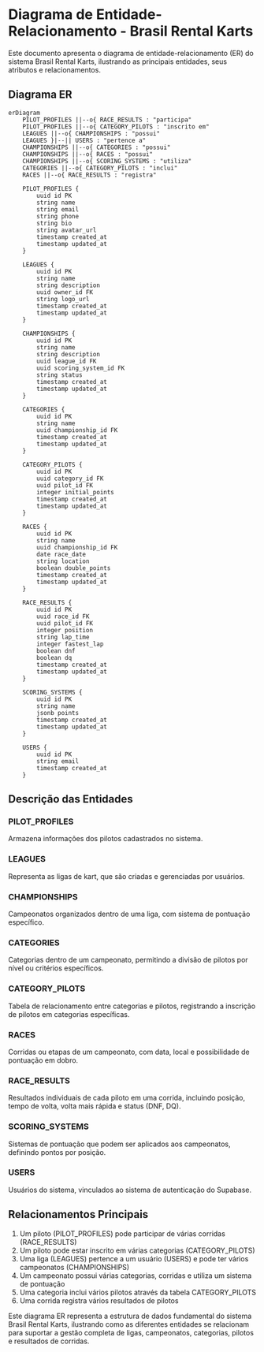 # Diagrama de Entidade-Relacionamento - Brasil Rental Karts

Este documento apresenta o diagrama de entidade-relacionamento (ER) do sistema Brasil Rental Karts, ilustrando as principais entidades, seus atributos e relacionamentos.

## Diagrama ER

```mermaid
erDiagram
    PILOT_PROFILES ||--o{ RACE_RESULTS : "participa"
    PILOT_PROFILES ||--o{ CATEGORY_PILOTS : "inscrito em"
    LEAGUES ||--o{ CHAMPIONSHIPS : "possui"
    LEAGUES }|--|| USERS : "pertence a"
    CHAMPIONSHIPS ||--o{ CATEGORIES : "possui"
    CHAMPIONSHIPS ||--o{ RACES : "possui"
    CHAMPIONSHIPS ||--o{ SCORING_SYSTEMS : "utiliza"
    CATEGORIES ||--o{ CATEGORY_PILOTS : "inclui"
    RACES ||--o{ RACE_RESULTS : "registra"
    
    PILOT_PROFILES {
        uuid id PK
        string name
        string email
        string phone
        string bio
        string avatar_url
        timestamp created_at
        timestamp updated_at
    }
    
    LEAGUES {
        uuid id PK
        string name
        string description
        uuid owner_id FK
        string logo_url
        timestamp created_at
        timestamp updated_at
    }
    
    CHAMPIONSHIPS {
        uuid id PK
        string name
        string description
        uuid league_id FK
        uuid scoring_system_id FK
        string status
        timestamp created_at
        timestamp updated_at
    }
    
    CATEGORIES {
        uuid id PK
        string name
        uuid championship_id FK
        timestamp created_at
        timestamp updated_at
    }
    
    CATEGORY_PILOTS {
        uuid id PK
        uuid category_id FK
        uuid pilot_id FK
        integer initial_points
        timestamp created_at
        timestamp updated_at
    }
    
    RACES {
        uuid id PK
        string name
        uuid championship_id FK
        date race_date
        string location
        boolean double_points
        timestamp created_at
        timestamp updated_at
    }
    
    RACE_RESULTS {
        uuid id PK
        uuid race_id FK
        uuid pilot_id FK
        integer position
        string lap_time
        integer fastest_lap
        boolean dnf
        boolean dq
        timestamp created_at
        timestamp updated_at
    }
    
    SCORING_SYSTEMS {
        uuid id PK
        string name
        jsonb points
        timestamp created_at
        timestamp updated_at
    }
    
    USERS {
        uuid id PK
        string email
        timestamp created_at
    }
```

## Descrição das Entidades

### PILOT_PROFILES
Armazena informações dos pilotos cadastrados no sistema.

### LEAGUES
Representa as ligas de kart, que são criadas e gerenciadas por usuários.

### CHAMPIONSHIPS
Campeonatos organizados dentro de uma liga, com sistema de pontuação específico.

### CATEGORIES
Categorias dentro de um campeonato, permitindo a divisão de pilotos por nível ou critérios específicos.

### CATEGORY_PILOTS
Tabela de relacionamento entre categorias e pilotos, registrando a inscrição de pilotos em categorias específicas.

### RACES
Corridas ou etapas de um campeonato, com data, local e possibilidade de pontuação em dobro.

### RACE_RESULTS
Resultados individuais de cada piloto em uma corrida, incluindo posição, tempo de volta, volta mais rápida e status (DNF, DQ).

### SCORING_SYSTEMS
Sistemas de pontuação que podem ser aplicados aos campeonatos, definindo pontos por posição.

### USERS
Usuários do sistema, vinculados ao sistema de autenticação do Supabase.

## Relacionamentos Principais

1. Um piloto (PILOT_PROFILES) pode participar de várias corridas (RACE_RESULTS)
2. Um piloto pode estar inscrito em várias categorias (CATEGORY_PILOTS)
3. Uma liga (LEAGUES) pertence a um usuário (USERS) e pode ter vários campeonatos (CHAMPIONSHIPS)
4. Um campeonato possui várias categorias, corridas e utiliza um sistema de pontuação
5. Uma categoria inclui vários pilotos através da tabela CATEGORY_PILOTS
6. Uma corrida registra vários resultados de pilotos

Este diagrama ER representa a estrutura de dados fundamental do sistema Brasil Rental Karts, ilustrando como as diferentes entidades se relacionam para suportar a gestão completa de ligas, campeonatos, categorias, pilotos e resultados de corridas.